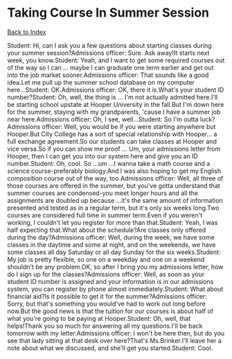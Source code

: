 # Taking Course In Summer Session
[Back to Index](https://github.com/windows10010/tpoExtractor/blob/master/README.md)

Student: Hi, can I ask you a few questions about starting classes during your summer session?Admissions officer: Sure. Ask away!It starts next week, you know.Student: Yeah, and I want to get some required courses out of the way so I can ... maybe I can graduate one term earlier and get out into the job market sooner.Admissions officer: That sounds like a good idea.Let me pull up the summer school database on my computer here...Student: OK.Admissions officer: OK, there it is.What's your student ID number?Student: Oh, well, the thing is ... I'm not actually admitted here.I'll be starting school upstate at Hooper University in the fall.But I'm down here for the summer, staying with my grandparents, 'cause I have a summer job near here.Admissions officer: Oh, I see, well...Student: So I'm outta luck?Admissions officer: Well, you would be if you were starting anywhere but Hooper.But City College has a sort of special relationship with Hooper... a full exchange agreement.So our students can take classes at Hooper and vice versa.So if you can show me proof ... Um, your admissions letter from Hooper, then I can get you into our system here and give you an ID number.Student: Oh, cool. So ...um ...I wanna take a math course and a science course-preferably biology.And I was also hoping to get my English composition course out of the way, too.Admissions officer: Well, all three of those courses are offered in the summer, but you've gotta understand that summer courses are condensed-you meet longer hours and all the assignments are doubled up because ...it's the same amount of information presented and tested as in a regular term, but it's only six weeks long.Two courses are considered full time in summer term.Even if you weren't working, I couldn't let you register for more than that.Student: Yeah, I was half expecting that.What about the schedule?Are classes only offered during the day?Admissions officer: Well, during the week, we have some classes in the daytime and some at night, and on the weekends, we have some classes all day Saturday or all day Sunday for the six weeks.Student: My job is pretty flexible, so one on a weekday and one on a weekend shouldn't be any problem.OK, so after I bring you my admissions letter, how do I sign up for the classes?Admissions officer: Well, as soon as your student ID number is assigned and your information is in our admissions system, you can register by phone almost immediately.Student: What about financial aid?Is it possible to get it for the summer?Admissions officer: Sorry, but that's something you would've had to work out long before now.But the good news is that the tuition for our courses is about half of what you're going to be paying at Hooper.Student: Oh, well, that helps!Thank you so much for answering all my questions.I'll be back tomorrow with my letter.Admissions officer: I won't be here then, but do you see that lady sitting at that desk over here?That's Ms.Brinker.I'll leave her a note about what we discussed, and she'll get you started.Student: Cool.  